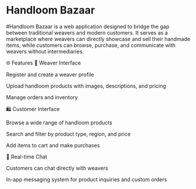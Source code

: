 # Handloom Bazaar
#Handloom Bazaar is a web application designed to bridge the gap between traditional weavers and modern customers. It serves as a marketplace where weavers can directly showcase and sell their handmade items, while customers can browse, purchase, and communicate with weavers without intermediaries.

🌐 Features
🧶  Weaver Interface

Register and create a weaver profile

Upload handloom products with images, descriptions, and pricing

Manage orders and inventory

🛍️ Customer Interface

Browse a wide range of handloom products

Search and filter by product type, region, and price

Add items to cart and make purchases

💬 Real-time Chat

Customers can chat directly with weavers

In-app messaging system for product inquiries and custom orders
